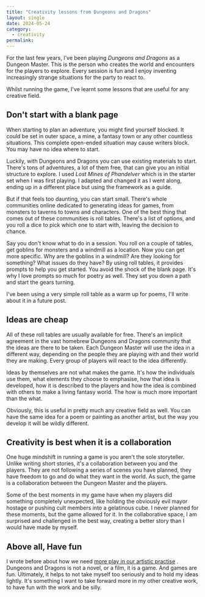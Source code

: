 ```yaml
---
title: "Creativity lessons from Dungeons and Dragons"
layout: single
date: 2024-05-24
category:
  - creativity
permalink:
---
```


For the last few years, I've been playing *Dungeons and Dragons* as a Dungeon Master. This is the person who creates the world and encounters for the players to explore. Every session is fun and I enjoy inventing increasingly strange situations for the party to react to. 

Whilst running the game, I've learnt some lessons that are useful for any creative field.

## Don't start with a blank page

When starting to plan an adventure, you might find yourself blocked. It could be set in outer space, a mine, a fantasy town or any other countless situations. This complete open-ended situation may cause writers block. You may have no idea where to start.

Luckily, with Dungeons and Dragons you can use existing materials to start. There's tons of adventures, a lot of them free, that can give you an initial structure to explore. I used *Lost Mines of Phandelver* which is in the starter set when I was first playing. I adapted and changed it as I went along, ending up in a different place but using the framework as a guide.

But if that feels too daunting, you can start small. There's whole communities online dedicated to generating ideas for games, from monsters to taverns to towns and characters. One of the best thing that comes out of these communities is roll tables. There's a list of options, and you roll a dice to pick which one to start with, leaving the decision to chance. 

Say you don't know what to do in a session. You roll on a couple of tables, get goblins for monsters and a windmill as a location. Now you can get more specific. Why are the goblins in a windmill? Are they looking for something? What issues do they have? By using roll tables, it provides prompts to help you get started. You avoid the shock of the blank page. It's why I love prompts so much for poetry as well. They set you down a path and start the gears turning.

I've been using a very simple roll table as a warm up for poems, I'll write about it in a future post.

## Ideas are cheap

All of these roll tables are usually available for free. There's an implicit agreement in the vast homebrew Dungeons and Dragons community that the ideas are there to be taken.  Each Dungeon Master will use the idea in a different way, depending on the people they are playing with and their world they are making. Every group of players will react to the idea differently. 

Ideas by themselves are not what makes the game. It's how the individuals use them, what elements they choose to emphasise,  how that idea is developed, how it is described to the players and how the idea is combined with others to make a living fantasy world. The how is much more important than the what.

Obviously, this is useful in pretty much any creative field as well. You can have the same idea for a poem or painting as another artist, but the way you develop it will be wildly different.

## Creativity is best when it is a collaboration

One huge mindshift in running a game is you aren't the sole storyteller. Unlike writing short stories, it's a collaboration between you and the players. They are not following a series of scenes you have planned, they have freedom to go and do what they want in the world. As such, the game is a collaboration between the Dungeon Master and the players.

Some of the best moments in my game have when my players did something completely unexpected, like holding the obviously evil mayor hostage or pushing cult members into a gelatinous cube. I never planned for these moments, but the game allowed for it. In the collaborative space, I am surprised and challenged in the best way, creating a better story than I would have made by myself. 

## Above all, Have fun

I wrote before about how we need [more play in our artistic practise](https://www.davidralphlewis.co.uk/art-is-play/) . Dungeons and Dragons is not a novel, or a film, it is a game. And games are fun. Ultimately, it helps to not take myself too seriously and to hold my ideas lightly. It's something I want to take forward more in my other creative work, to have fun with the work and be silly. 